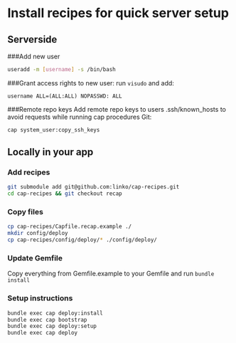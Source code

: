 # Install recipes for quick server setup

## Serverside
###Add new user
```bash
useradd -m [username] -s /bin/bash
```
###Grant access rights to new user: run `visudo` and add:
```
username ALL=(ALL:ALL) NOPASSWD: ALL
```
###Remote repo keys 
Add remote repo keys to users .ssh/known_hosts to avoid requests while running cap procedures
Git:
```bash
cap system_user:copy_ssh_keys
```

## Locally in your app
### Add recipes
```bash
git submodule add git@github.com:linko/cap-recipes.git
cd cap-recipes && git checkout recap
```

### Copy files
```bash
cp cap-recipes/Capfile.recap.example ./
mkdir config/deploy
cp cap-recipes/config/deploy/* ./config/deploy/
```

### Update Gemfile
Copy everything from Gemfile.example to your Gemfile and run `bundle install`

### Setup instructions

```bash
bundle exec cap deploy:install
bundle exec cap bootstrap
bundle exec cap deploy:setup
bundle exec cap deploy
```
